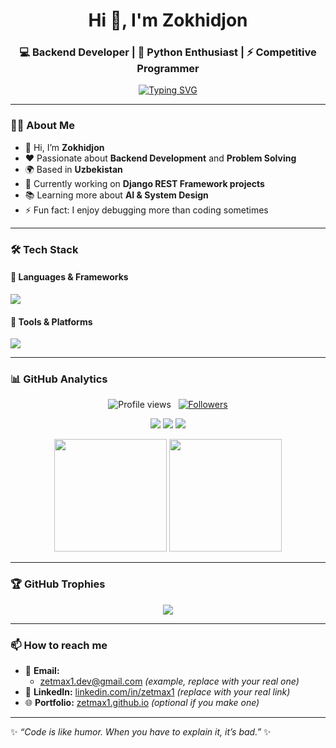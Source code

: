 <h1 align="center">Hi 👋, I'm Zokhidjon</h1>
<h3 align="center">💻 Backend Developer | 🚀 Python Enthusiast | ⚡ Competitive Programmer</h3>

<p align="center">
  <a href="https://github.com/zetmax1">
    <img src="https://readme-typing-svg.herokuapp.com?font=Fira+Code&weight=600&size=24&pause=1000&color=00F7FF&center=true&vCenter=true&width=600&lines=Welcome+to+my+GitHub+Profile!;Backend+Developer+from+Uzbekistan;Always+Learning+New+Tech" alt="Typing SVG" />
  </a>
</p>

---

### 👨‍💻 About Me  
- 👋 Hi, I’m **Zokhidjon**  
- ❤️ Passionate about **Backend Development** and **Problem Solving**  
- 🌍 Based in **Uzbekistan**  
- 🎯 Currently working on **Django REST Framework projects**  
- 📚 Learning more about **AI & System Design**  
- ⚡ Fun fact: I enjoy debugging more than coding sometimes  

---

### 🛠️ Tech Stack  

#### 🚀 Languages & Frameworks  
<p>
  <img src="https://skillicons.dev/icons?i=python,django,fastapi,cpp,go,postgresql,mysql,sqlite" />
</p>

#### 🧰 Tools & Platforms  
<p>
  <img src="https://skillicons.dev/icons?i=git,github,docker,linux,nginx,vscode,postman" />
</p>

---

### 📊 GitHub Analytics  

<p align="center">
  <img src="https://komarev.com/ghpvc/?username=zetmax1&color=blueviolet" alt="Profile views" />
  &nbsp;
  <a href="https://github.com/zetmax1?tab=followers">
    <img src="https://img.shields.io/github/followers/zetmax1?style=social" alt="Followers" />
  </a>
</p>

<p align="center">
  <img src="https://github-profile-summary-cards.vercel.app/api/cards/profile-details?username=zetmax1&theme=github_dark" />
  <img src="https://github-profile-summary-cards.vercel.app/api/cards/stats?username=zetmax1&theme=github_dark" />
  <img src="https://github-profile-summary-cards.vercel.app/api/cards/productive-time?username=zetmax1&theme=github_dark&utcOffset=5" />
</p>

<p align="center">
  <img height="180em" src="https://github-readme-stats-eight-theta.vercel.app/api?username=zetmax1&show_icons=true&theme=algolia&include_all_commits=true&count_private=true"/>
  <img height="180em" src="https://github-readme-stats-eight-theta.vercel.app/api/top-langs/?username=zetmax1&layout=compact&langs_count=8&theme=algolia"/>
</p>

---

### 🏆 GitHub Trophies
<p align="center">
  <img src="https://github-profile-trophy.vercel.app/?username=zetmax1&theme=algolia&no-frame=true&margin-w=15" />
</p>

---

### 📫 How to reach me  
- 📧 **Email:**  
  - zetmax1.dev@gmail.com *(example, replace with your real one)*  
- 💼 **LinkedIn:** [linkedin.com/in/zetmax1](#) *(replace with your real link)*  
- 🌐 **Portfolio:** [zetmax1.github.io](#) *(optional if you make one)*  

---

✨ _“Code is like humor. When you have to explain it, it’s bad.”_ ✨  
